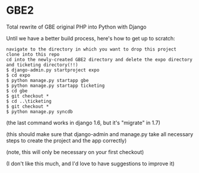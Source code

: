 GBE2
====

Total rewrite of GBE original PHP into Python with Django


Until we have a better build process, here's how to get up to scratch:

    navigate to the directory in which you want to drop this project
    clone into this repo
    cd into the newly-created GBE2 directory and delete the expo directory and ticketing directory(!!)
    $ django-admin.py startproject expo
    $ cd expo
    $ python manage.py startapp gbe 
    $ python manage.py startapp ticketing
    $ cd gbe
    $ git checkout *
    $ cd ..\ticketing
    $ git checkout *
    $ python manage.py syncdb
(the last command works in django 1.6, but it's "migrate" in 1.7)

(this should make sure that django-admin and manage.py take all necessary steps to create the project and the app correctly)

(note, this will only be necessary on your first checkout)  


(I don't like this much, and I'd love to have suggestions to improve it)
